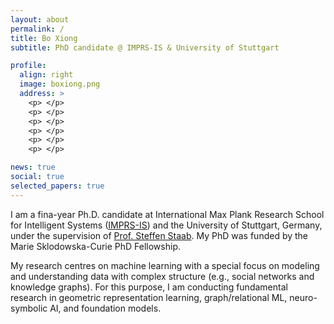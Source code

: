```yaml
---
layout: about
permalink: /
title: Bo Xiong
subtitle: PhD candidate @ IMPRS-IS & University of Stuttgart

profile:
  align: right
  image: boxiong.png
  address: >
    <p> </p>
    <p> </p>
    <p> </p>
    <p> </p>
    <p> </p>
    <p> </p>

news: true
social: true
selected_papers: true
---
```


I am a fina-year Ph.D. candidate at International Max Plank Research School for Intelligent Systems ([IMPRS-IS](https://imprs.is.mpg.de/)) and the University of Stuttgart, Germany, under the supervision of [Prof. Steffen Staab](https://www.southampton.ac.uk/people/5xf8n2/professor-steffen-staab). My PhD was funded by the Marie Sklodowska-Curie PhD Fellowship.

My research centres on machine learning with a special focus on modeling and understanding data with complex structure (e.g., social networks and knowledge graphs). 
For this purpose, I am conducting fundamental research in geometric representation learning, graph/relational ML, neuro-symbolic AI, and foundation models. 




